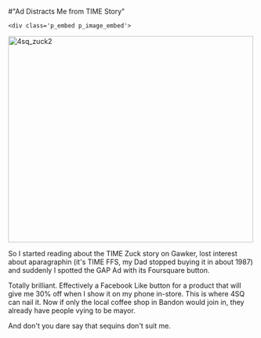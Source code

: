 #"Ad Distracts Me from TIME Story"


    <div class='p_embed p_image_embed'>
<img alt="4sq_zuck2" height="420" src="http://getfile2.posterous.com/getfile/files.posterous.com/conoroneill/9IfFRv29PHhhJ9CjcsUfBDL5ykSVV9Pxof2CukUWrq1VnoN636T4fdVqduCW/4sq_zuck2.jpg" width="500" />
</div>
<p>So I started reading about the TIME Zuck story on Gawker, lost interest about aparagraphin (it&#39;s TIME FFS, my Dad stopped buying it in about 1987) and suddenly I spotted the GAP Ad with its Foursquare button. </p><p /><div>Totally brilliant. Effectively a Facebook Like button for a product that will give me 30% off when I show it on my phone in-store. This is where 4SQ can nail it. Now if only the local coffee shop in Bandon would join in, they already have people vying to be mayor.</div> <p /><div>And don&#39;t you dare say that sequins don&#39;t suit me.</div>
  